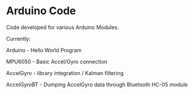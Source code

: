 # Arduino Code

Code developed for various Arduino Modules.

Currently:

Arduino - Hello World Program

MPU6050 - Basic Accel/Gyro connection 

AccelGyro -  library integration / Kalman filtering

AccelGyroBT - Dumping AccelGyro data through Bluetooth HC-05 module

